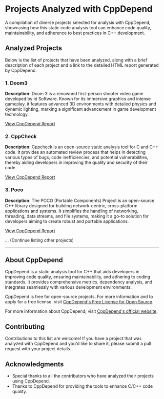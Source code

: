 # Projects Analyzed with CppDepend

A compilation of diverse projects selected for analysis with CppDepend, showcasing how this static code analysis tool can enhance code quality, maintainability, and adherence to best practices in C++ development.

## Analyzed Projects

Below is the list of projects that have been analyzed, along with a brief description of each project and a link to the detailed HTML report generated by CppDepend.

### 1. Doom3
**Description**: Doom 3 is a renowned first-person shooter video game developed by id Software. Known for its immersive graphics and intense gameplay, it features advanced 3D environments with detailed physics and dynamic lighting, marking a significant advancement in game development technology.

[View CppDepend Report](https://www.cppdepend.com/SampleReports/CppDepend/Doom3/CppDependReport.html#Main)

### 2. CppCheck
**Description**: Cppcheck is an open-source static analysis tool for C and C++ code. It provides an automated review process that helps in detecting various types of bugs, code inefficiencies, and potential vulnerabilities, thereby aiding developers in improving the quality and security of their code.

[View CppDepend Report](https://www.cppdepend.com/SampleReports/CppDepend/CppCheckLast/CppDependReport.html#Main)

### 3. Poco
**Description**: The POCO (Portable Components) Project is an open-source C++ library designed for building network-centric, cross-platform applications and systems. It simplifies the handling of networking, threading, data streams, and file systems, making it a go-to solution for developers aiming to create robust and portable applications.

[View CppDepend Report](https://www.cppdepend.com/SampleReports/CppDepend/Poco_1.7.8/CppDependReport.html#Main)

... (Continue listing other projects)

---

## About CppDepend

CppDepend is a static analysis tool for C++ that aids developers in improving code quality, ensuring maintainability, and adhering to coding standards. It provides comprehensive metrics, dependency analysis, and integrates seamlessly with various development environments.

CppDepend is free for open-source projects. For more information and to apply for a free license, visit [CppDepend's Free License for Open Source](https://www.cppdepend.com/open-source).

For more information about CppDepend, visit [CppDepend's official website](https://www.cppdepend.com/).

## Contributing

Contributions to this list are welcome! If you have a project that was analyzed with CppDepend and you'd like to share it, please submit a pull request with your project details.

## Acknowledgments

- Special thanks to all the contributors who have analyzed their projects using CppDepend.
- Thanks to CppDepend for providing the tools to enhance C/C++ code quality.


